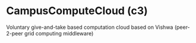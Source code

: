 # CampusComputeCloud (c3)

Voluntary give-and-take based computation cloud based on Vishwa (peer-2-peer grid computing middleware)
